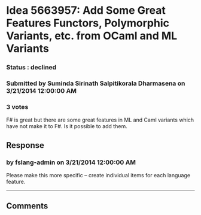 # Idea 5663957: Add Some Great Features Functors, Polymorphic Variants, etc. from OCaml and ML Variants #

### Status : declined

### Submitted by Suminda Sirinath Salpitikorala Dharmasena on 3/21/2014 12:00:00 AM

### 3 votes

F# is great but there are some great features in ML and Caml variants which have not make it to F#. Is it possible to add them.



## Response 
### by fslang-admin on 3/21/2014 12:00:00 AM

Please make this more specific – create individual items for each language feature.

------------------------
## Comments

